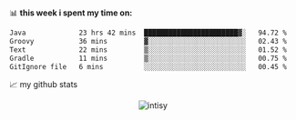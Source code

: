 📊 **this week i spent my time on:**
<!--START_SECTION:waka-->

```txt
Java             23 hrs 42 mins  ███████████████████████▓░   94.72 %
Groovy           36 mins         ▓░░░░░░░░░░░░░░░░░░░░░░░░   02.43 %
Text             22 mins         ▒░░░░░░░░░░░░░░░░░░░░░░░░   01.52 %
Gradle           11 mins         ▒░░░░░░░░░░░░░░░░░░░░░░░░   00.75 %
GitIgnore file   6 mins          ░░░░░░░░░░░░░░░░░░░░░░░░░   00.45 %
```

<!--END_SECTION:waka-->


📈 my github stats

<p align="center"> <img src="https://github-readme-stats.vercel.app/api?username=intisy&show_icons=true&theme=gotham" alt="intisy" />




